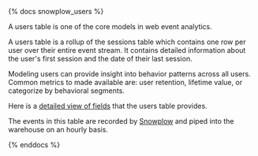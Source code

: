 
{% docs snowplow_users %}

A users table is one of the core models in web event analytics.

A users table is a rollup of the sessions table which contains one row per user over their entire event stream. It contains detailed information about the user's first session and the date of their last session. 

Modeling users can provide insight into behavior patterns across all users. Common metrics to made available are: user retention, lifetime value, or categorize by behavioral segments.  

Here is a [detailed view of fields](https://github.com/snowplow/web-data-model#33-users-table) that the users table provides.

The events in this table are recorded by [Snowplow](http://github.com/snowplow/snowplow) and piped into the warehouse on an hourly basis. 

{% enddocs %}